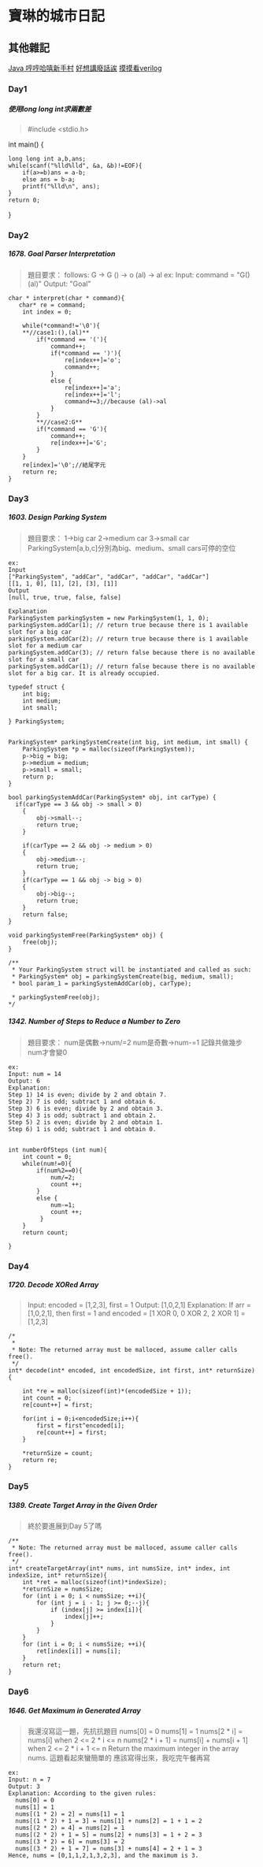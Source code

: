 # 寶琳的城市日記

## 其他雜記
[Java 哼哼哈嘻新手村](https://hackmd.io/Cgf50ILXQPeYBYsT9CxjkA?view)
[好想講廢話誒](https://hackmd.io/je_DhL6aS5CES8mwc1XoPA)
[摸摸看verilog](https://hackmd.io/Z3Xs01-kSjeZP2iyaL7FBQ?view)

### Day1 
##### 使用long long int求兩數差

>#include <stdio.h>

int main() {

    long long int a,b,ans;
    while(scanf("%lld%lld", &a, &b)!=EOF){
        if(a>=b)ans = a-b;
        else ans = b-a;
        printf("%lld\n", ans);
    }
    return 0;
}


### Day2
##### 1678. Goal Parser Interpretation
>題目要求：
>follows:
G -> G
() -> o
(al) -> al
ex:
Input: command = "G()(al)"
Output: "Goal"
```
char * interpret(char * command){
   char* re = command;
    int index = 0;
    
    while(*command!='\0'){
    **//case1:(),(al)**
        if(*command == '('){
            command++;
            if(*command == ')'){
                re[index++]='o';
                command++;
            }
            else {
                re[index++]='a';
                re[index++]='l';
                command+=3;//because (al)->al
            }
        }
        **//case2:G**
        if(*command == 'G'){
            command++;
            re[index++]='G';
        }
    }
    re[index]='\0';//結尾字元
    return re;
}
```

### Day3
##### 1603. Design Parking System
>題目要求：
>1->big car
>2->medium car
>3->small car
>ParkingSystem[a,b,c]分別為big、medium、small cars可停的空位
```
ex:
Input
["ParkingSystem", "addCar", "addCar", "addCar", "addCar"]
[[1, 1, 0], [1], [2], [3], [1]]
Output
[null, true, true, false, false]

Explanation
ParkingSystem parkingSystem = new ParkingSystem(1, 1, 0);
parkingSystem.addCar(1); // return true because there is 1 available slot for a big car
parkingSystem.addCar(2); // return true because there is 1 available slot for a medium car
parkingSystem.addCar(3); // return false because there is no available slot for a small car
parkingSystem.addCar(1); // return false because there is no available slot for a big car. It is already occupied.
```

```
typedef struct {
    int big;
    int medium;
    int small;
    
} ParkingSystem;


ParkingSystem* parkingSystemCreate(int big, int medium, int small) {
    ParkingSystem *p = malloc(sizeof(ParkingSystem));
    p->big = big;
    p->medium = medium;
    p->small = small;
    return p;
}

bool parkingSystemAddCar(ParkingSystem* obj, int carType) {
  if(carType == 3 && obj -> small > 0)
    {
        obj->small--;
        return true;
    }

    if(carType == 2 && obj -> medium > 0)
    {
        obj->medium--;
        return true;
    }
    if(carType == 1 && obj -> big > 0)
    {
        obj->big--;
        return true;
    }     
    return false;
}

void parkingSystemFree(ParkingSystem* obj) {
    free(obj);
}

/**
 * Your ParkingSystem struct will be instantiated and called as such:
 * ParkingSystem* obj = parkingSystemCreate(big, medium, small);
 * bool param_1 = parkingSystemAddCar(obj, carType);
 
 * parkingSystemFree(obj);
*/
```

##### 1342. Number of Steps to Reduce a Number to Zero

>題目要求：
>num是偶數->num/=2
>num是奇數->num-=1
>記錄共做幾步num才會變0
>
```
ex:
Input: num = 14
Output: 6
Explanation: 
Step 1) 14 is even; divide by 2 and obtain 7. 
Step 2) 7 is odd; subtract 1 and obtain 6.
Step 3) 6 is even; divide by 2 and obtain 3. 
Step 4) 3 is odd; subtract 1 and obtain 2. 
Step 5) 2 is even; divide by 2 and obtain 1. 
Step 6) 1 is odd; subtract 1 and obtain 0.
```
```

int numberOfSteps (int num){
    int count = 0;
    while(num!=0){
        if(num%2==0){
            num/=2;
            count ++;
        }
        else {
            num-=1;
            count ++;
         }
    }
    return count;
    
}
```

### Day4
##### 1720. Decode XORed Array

>Input: encoded = [1,2,3], first = 1
Output: [1,0,2,1]
Explanation: If arr = [1,0,2,1], then first = 1 and encoded = [1 XOR 0, 0 XOR 2, 2 XOR 1] = [1,2,3]

```
/*
 *
 * Note: The returned array must be malloced, assume caller calls free().
 */
int* decode(int* encoded, int encodedSize, int first, int* returnSize){

    int *re = malloc(sizeof(int)*(encodedSize + 1));
    int count = 0;
    re[count++] = first;
    
    for(int i = 0;i<encodedSize;i++){
        first = first^encoded[i];
        re[count++] = first;
    }
    
    *returnSize = count;
    return re;
}
```

### Day5
##### 1389. Create Target Array in the Given Order
>終於要進展到Day 5了嗎

```
/**
 * Note: The returned array must be malloced, assume caller calls free().
 */
int* createTargetArray(int* nums, int numsSize, int* index, int indexSize, int* returnSize){
    int *ret = malloc(sizeof(int)*indexSize);  
    *returnSize = numsSize;
    for (int i = 0; i < numsSize; ++i){
        for (int j = i - 1; j >= 0;--j){
            if (index[j] >= index[i]){
                index[j]++;
            }
        }        
    }
    for (int i = 0; i < numsSize; ++i){
        ret[index[i]] = nums[i];
    }
    return ret;
}
```

### Day6
##### 1646. Get Maximum in Generated Array
>我還沒寫這一題，先抗抗題目
>nums[0] = 0
>nums[1] = 1
>nums[2 * i] = nums[i] when 2 <= 2 * i <= n
>nums[2 * i + 1] = nums[i] + nums[i + 1] when 2 <= 2 * i + 1 <= n
>Return the maximum integer in the array nums.
>這題看起來蠻簡單的
>應該寫得出來，我吃完午餐再寫
```
ex:
Input: n = 7
Output: 3
Explanation: According to the given rules:
  nums[0] = 0
  nums[1] = 1
  nums[(1 * 2) = 2] = nums[1] = 1
  nums[(1 * 2) + 1 = 3] = nums[1] + nums[2] = 1 + 1 = 2
  nums[(2 * 2) = 4] = nums[2] = 1
  nums[(2 * 2) + 1 = 5] = nums[2] + nums[3] = 1 + 2 = 3
  nums[(3 * 2) = 6] = nums[3] = 2
  nums[(3 * 2) + 1 = 7] = nums[3] + nums[4] = 2 + 1 = 3
Hence, nums = [0,1,1,2,1,3,2,3], and the maximum is 3.
```